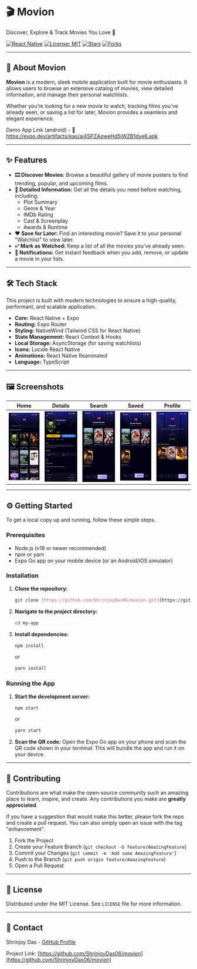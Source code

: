 # 🎬 Movion

Discover, Explore & Track Movies You Love 🍿

[![React Native](https://img.shields.io/badge/React%20Native-Expo-blue?style=for-the-badge&logo=react)](https://reactnative.dev/)
[![License: MIT](https://img.shields.io/badge/License-MIT-green.svg?style=for-the-badge)](https://opensource.org/licenses/MIT)
[![Stars](https://img.shields.io/github/stars/ShrinjoyDas06/movion?color=ffcc00&style=for-the-badge)](https://github.com/ShrinjoyDas06/movion/stargazers)
[![Forks](https://img.shields.io/github/forks/ShrinjoyDas06/movion?color=00bfff&style=for-the-badge)](https://github.com/ShrinjoyDas06/movion/network/members)

---

## 🚀 About Movion

**Movion** is a modern, sleek mobile application built for movie enthusiasts. It allows users to browse an extensive catalog of movies, view detailed information, and manage their personal watchlists.

Whether you’re looking for a new movie to watch, tracking films you've already seen, or saving a list for later, Movion provides a seamless and elegant experience.

Demo App Link (android) - 🔗 https://expo.dev/artifacts/eas/ai4SPZAqweHd5iWZB1dye6.apk

---

## ✨ Features

* **🎞️ Discover Movies:** Browse a beautiful gallery of movie posters to find trending, popular, and upcoming films.
* **📖 Detailed Information:** Get all the details you need before watching, including:
    * Plot Summary
    * Genre & Year
    * IMDb Rating
    * Cast & Screenplay
    * Awards & Runtime
* **❤️ Save for Later:** Find an interesting movie? Save it to your personal "Watchlist" to view later.
* **✅ Mark as Watched:** Keep a list of all the movies you've already seen.
* **🔔 Notifications:** Get instant feedback when you add, remove, or update a movie in your lists.

---

## 🛠️ Tech Stack

This project is built with modern technologies to ensure a high-quality, performant, and scalable application.

* **Core:** React Native + Expo
* **Routing:** Expo Router
* **Styling:** NativeWind (Tailwind CSS for React Native)
* **State Management:** React Context & Hooks
* **Local Storage:** AsyncStorage (for saving watchlists)
* **Icons:** Lucide React Native
* **Animations:** React Native Reanimated
* **Language:** TypeScript

---

## 🖼️ Screenshots

| Home | Details | Search | Saved | Profile |
| :---: | :---: | :---: | :---: | :---: |
| <img src="./assets/screenshots/index.jpg" alt="Movion Home Screen" width="150"> | <img src="./assets/screenshots/moviedetailspic.jpg" alt="Movion Movie Details" width="150"> | <img src="./assets/screenshots/savedmovies.jpg" alt="Movion Search Movies" width="150"> | <img src="./assets/screenshots/savedmovies.jpg" alt="Movion Saved List" width="150"> | <img src="./assets/screenshots/profilesection.jpg" alt="Movion Profile Section" width="150"> |

---

## ⚙️ Getting Started

To get a local copy up and running, follow these simple steps.

### Prerequisites

* Node.js (v18 or newer recommended)
* npm or yarn
* Expo Go app on your mobile device (or an Android/iOS simulator)

### Installation

1.  **Clone the repository:**
    ```sh
    git clone [https://github.com/ShrinjoyDas06/movion.git](https://github.com/ShrinjoyDas06/movion.git)
    ```

2.  **Navigate to the project directory:**
    ```sh
    cd my-app
    ```

3.  **Install dependencies:**
    ```sh
    npm install
    ```
    or
    ```sh
    yarn install
    ```

### Running the App

1.  **Start the development server:**
    ```sh
    npm start
    ```
    or
    ```sh
    yarn start
    ```

2.  **Scan the QR code:**
    Open the Expo Go app on your phone and scan the QR code shown in your terminal. This will bundle the app and run it on your device.

---

## 🤝 Contributing

Contributions are what make the open-source community such an amazing place to learn, inspire, and create. Any contributions you make are **greatly appreciated**.

If you have a suggestion that would make this better, please fork the repo and create a pull request. You can also simply open an issue with the tag "enhancement".

1.  Fork the Project
2.  Create your Feature Branch (`git checkout -b feature/AmazingFeature`)
3.  Commit your Changes (`git commit -m 'Add some AmazingFeature'`)
4.  Push to the Branch (`git push origin feature/AmazingFeature`)
5.  Open a Pull Request

---

## 📄 License

Distributed under the MIT License. See `LICENSE` file for more information.

---

## 📧 Contact

Shrinjoy Das - [GitHub Profile](https://github.com/ShrinjoyDas06)

Project Link: [https://github.com/ShrinjoyDas06/movion](https://github.com/ShrinjoyDas06/movion)
